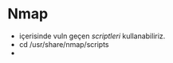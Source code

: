 # Nmap #
  - içerisinde vuln geçen _scriptleri_ kullanabiliriz.
  - cd /usr/share/nmap/scripts
  - 
 
 
